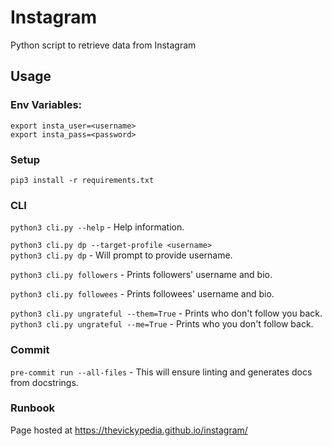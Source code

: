 # Instagram
Python script to retrieve data from Instagram

## Usage
### Env Variables:
```
export insta_user=<username>
export insta_pass=<password>
```
### Setup
`pip3 install -r requirements.txt`

### CLI
`python3 cli.py --help` - Help information.

`python3 cli.py dp --target-profile <username>`
<br>
`python3 cli.py dp` - Will prompt to provide username.

`python3 cli.py followers` - Prints followers' username and bio.

`python3 cli.py followees` - Prints followees' username and bio.

`python3 cli.py ungrateful --them=True` - Prints who don't follow you back.
<br>
`python3 cli.py ungrateful --me=True` - Prints who you don't follow back.

### Commit
`pre-commit run --all-files` - This will ensure linting and generates docs from docstrings.

### Runbook
Page hosted at https://thevickypedia.github.io/instagram/

<!--
## Replicate auto generation of pages
`pip3 install sphinx`<br>
`cd doc_generator`<br>
`sphinx-quickstart`<br>
### Addition to index.rst
```reStructuredText
.. automodule:: instagram.ig_connector
   :members:
   :undoc-members:
```
### Modifications to conf.py
- Insert and append file path for entry point script and libraries.
```python
import os
import sys
from pathlib import Path
sys.path.insert(0, os.path.abspath('../..'))
sys.path.append(f'{Path(__file__).parent.parent}/venv/lib/python3.8/site-packages')
```
- Extensions to auto-generate doc_generator.
```python
extensions = [
    'sphinx.ext.napoleon',  # certain styles of doc strings
    'sphinx.ext.autodoc'  # generates from doc strings
]
```
- HTML theme output
```
# https://www.sphinx-doc.org/en/master/usage/theming.html#builtin-themes
html_theme = 'agogo'
```

<details>
<sumary>gen_docs.sh</sumary>

```bash
#!/usr/bin/env bash
# set -e stops the execution of a script if a command or pipeline has an error.<br>
# This is the opposite of the default shell behaviour, which is to ignore errors in scripts.
set -e
rm -rf docs
mkdir docs
shopt -s dotglob nullglob  # https://www.gnu.org/software/bash/manual/bash.html#The-Shopt-Builtin
cd doc_generator && make html && mv _build/html/* ../docs
touch ../docs/.nojekyll
git add ../docs
```

</details>

-->
